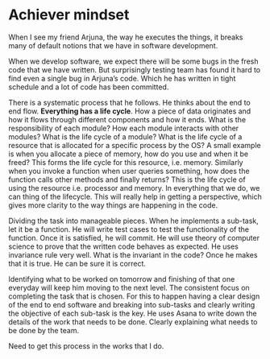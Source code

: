 # Achiever mindset
When I see my friend Arjuna, the way he executes the things, it breaks many of default notions that we have in software development.

When we develop software, we expect there will be some bugs in the fresh code that we have written. But surprisingly testing team has found it hard to find even a single bug in Arjuna’s code. Which he has written in tight schedule and a lot of code has been committed. 

There is a systematic process that he follows. He thinks about the end to end flow. **Everything has a life cycle**. How a piece of data originates and how it flows through different components and how it ends. What is the responsibility of each module? How each module interacts with other modules? What is the life cycle of a module? What is the life cycle of a resource that is allocated for a specific process by the OS? A small example is when you allocate a piece of memory, how do you use and when it be freed? This forms the life cycle for this resource, i.e. memory. Similarly when you invoke a function when user queries something, how does the function calls other methods and finally returns? This is the life cycle of using the resource i.e. processor and memory. In everything that we do, we can thing of the lifecycle. This will really help in getting a perspective, which gives more clarity to the way things are happening in the code.

Dividing the task into manageable pieces. When he implements a sub-task, let it be a function. He will write test cases to test the functionality of the function. Once it is satisfied, he will commit. He will use theory of computer science to prove that the written code behaves as expected. He uses invariance rule very well. What is the invariant in the code? Once he makes that it is true. He can be sure it is correct.

Identifying what to be worked on tomorrow and finishing of that one everyday will keep him moving to the next level. The consistent focus on completing the task that is chosen. For this to happen having a clear design of the end to end software and breaking into sub-tasks and clearly writing the objective of each sub-task is the key. He uses Asana to write down the details of the work that needs to be done. Clearly explaining what needs to be done by the team.

Need to get this process in the works that I do.